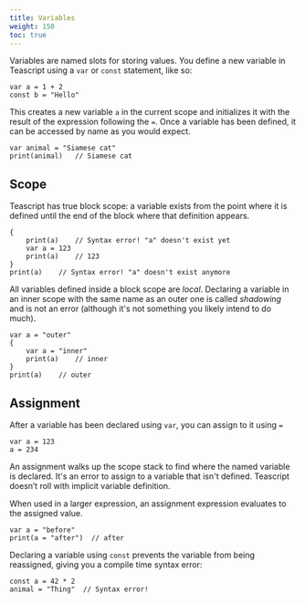 ```yaml
---
title: Variables
weight: 150
toc: true
---
```


Variables are named slots for storing values. You define a new variable in Teascript using a `var` or `const` statement, like so:

```tea
var a = 1 + 2
const b = "Hello"
```

This creates a new variable `a` in the current scope and initializes it with the result of the expression following the `=`. Once a variable has been defined, it can be accessed by name as you would expect.

```tea
var animal = "Siamese cat"
print(animal)   // Siamese cat
```

## Scope

Teascript has true block scope: a variable exists from the point where it is defined until the end of the block where that definition appears.

```tea
{
    print(a)    // Syntax error! "a" doesn't exist yet
    var a = 123
    print(a)    // 123
}
print(a)    // Syntax error! "a" doesn't exist anymore
```

All variables defined inside a block scope are *local*. Declaring a variable in an inner scope with the same name as an outer one is called *shadowing* and is not an error (although it's not something you likely intend to do much).

```tea
var a = "outer"
{
    var a = "inner"
    print(a)    // inner
}
print(a)    // outer
```

## Assignment

After a variable has been declared using `var`, you can assign to it using `=`

```tea
var a = 123
a = 234
```

An assignment walks up the scope stack to find where the named variable is declared. It's an error to assign to a variable that isn't defined. Teascript doesn’t roll with implicit variable definition.

When used in a larger expression, an assignment expression evaluates to the assigned value.

```tea
var a = "before"
print(a = "after")  // after
```

Declaring a variable using `const` prevents the variable from being reassigned, giving you a compile time syntax error:

```tea
const a = 42 * 2
animal = "Thing"  // Syntax error!
```